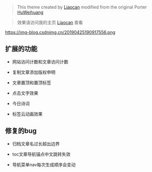 > This  theme created by [Liaocan](http://liaocan.top/) modified from the original Porter [HuWeihuang](http://www.huweihuang.com/)

> 效果请访问我的主页 [Liaocan](http://liaocan.top/) 查看 

https://img-blog.csdnimg.cn/20190425190917556.png

## 扩展的功能

- 网站访问计数和文章访问计数

- 复制文章添加版权申明

- 文章置顶和置顶标签

- 点击文字效果

- 今日诗词

- 标签云动画效果


## 修复的bug

- 归档文章名过长超出边界

- toc文章导航锚点中文跳转失效

- 导航菜单nav每次生成顺序会变动



